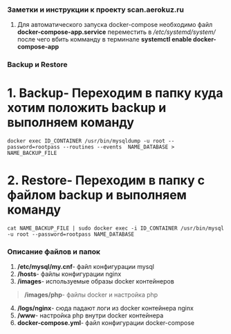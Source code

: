 ### Заметки и инструкции к проекту scan.aerokuz.ru
1. Для автоматического запуска docker-compose необходимо файл **docker-compose-app.service** переместить в */etc/systemd/system/* после чего вбить комманду в терминале **systemctl enable docker-compose-app**

### Backup и Restore

# 1. Backup-  Переходим в папку куда хотим положить backup и выполняем команду
	docker exec ID_CONTAINER /usr/bin/mysqldump -u root --password=rootpass --routines --events  NAME_DATABASE > NAME_BACKUP_FILE
# 2. Restore- Переходим в папку c файлом backup и выполняем команду
	cat NAME_BACKUP_FILE | sudo docker exec -i ID_CONTAINER /usr/bin/mysql -u root --password=rootpass NAME_DATABASE

### Описание файлов и папок
1. **/etc/mysql/my.cnf**- файл конфигурации mysql
2. **/hosts**- файлы конфигурации nginx
3. **/images**- используемые образы docker контейнеров

> **/images/php**- файлы docker и настройка php

4. **/logs/nginx**- сюда падают логи из docker контейнера nginx
5. **/www**- настройка php внутри docker контейнера
6. **docker-compose.yml**- файл конфигурации docker-compose
